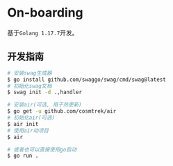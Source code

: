 # On-boarding

基于`Golang 1.17.7`开发。

## 开发指南

```bash
# 安装swag生成器
$ go install github.com/swaggo/swag/cmd/swag@latest
# 初始化swag文档
$ swag init -d .,handler

# 安装air(可选, 用于热更新)
$ go get -u github.com/cosmtrek/air
# 初始化air(可选)
$ air init
# 使用air动项目
$ air

# 或者也可以直接使用go启动
$ go run .
```
